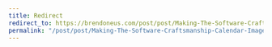 ```yaml
---
title: Redirect
redirect_to: https://brendoneus.com/post/post/Making-The-Software-Craftsmanship-Calendar-Images/
permalink: "/post/post/Making-The-Software-Craftsmanship-Calendar-Images/"
---
```

